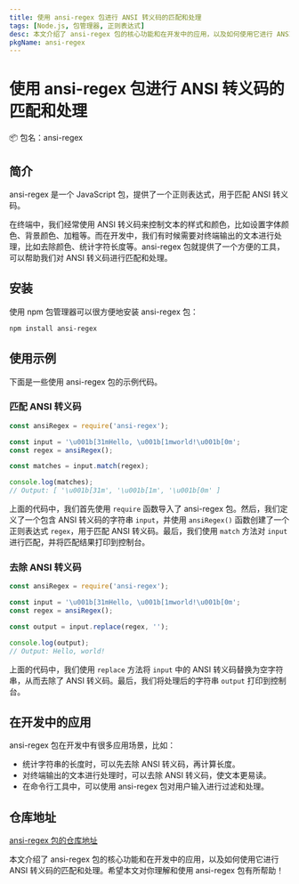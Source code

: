 ```yaml
---
title: 使用 ansi-regex 包进行 ANSI 转义码的匹配和处理
tags: [Node.js, 包管理器, 正则表达式]
desc: 本文介绍了 ansi-regex 包的核心功能和在开发中的应用，以及如何使用它进行 ANSI 转义码的匹配和处理。
pkgName: ansi-regex
---
```


# 使用 ansi-regex 包进行 ANSI 转义码的匹配和处理

📦 包名：ansi-regex

## 简介

ansi-regex 是一个 JavaScript 包，提供了一个正则表达式，用于匹配 ANSI 转义码。

在终端中，我们经常使用 ANSI 转义码来控制文本的样式和颜色，比如设置字体颜色、背景颜色、加粗等。而在开发中，我们有时候需要对终端输出的文本进行处理，比如去除颜色、统计字符长度等。ansi-regex 包就提供了一个方便的工具，可以帮助我们对 ANSI 转义码进行匹配和处理。

## 安装

使用 npm 包管理器可以很方便地安装 ansi-regex 包：

```bash
npm install ansi-regex
```

## 使用示例

下面是一些使用 ansi-regex 包的示例代码。

### 匹配 ANSI 转义码

```javascript
const ansiRegex = require('ansi-regex');

const input = '\u001b[31mHello, \u001b[1mworld!\u001b[0m';
const regex = ansiRegex();

const matches = input.match(regex);

console.log(matches);
// Output: [ '\u001b[31m', '\u001b[1m', '\u001b[0m' ]
```

上面的代码中，我们首先使用 `require` 函数导入了 ansi-regex 包。然后，我们定义了一个包含 ANSI 转义码的字符串 `input`，并使用 `ansiRegex()` 函数创建了一个正则表达式 `regex`，用于匹配 ANSI 转义码。最后，我们使用 `match` 方法对 `input` 进行匹配，并将匹配结果打印到控制台。

### 去除 ANSI 转义码

```javascript
const ansiRegex = require('ansi-regex');

const input = '\u001b[31mHello, \u001b[1mworld!\u001b[0m';
const regex = ansiRegex();

const output = input.replace(regex, '');

console.log(output);
// Output: Hello, world!
```

上面的代码中，我们使用 `replace` 方法将 `input` 中的 ANSI 转义码替换为空字符串，从而去除了 ANSI 转义码。最后，我们将处理后的字符串 `output` 打印到控制台。

## 在开发中的应用

ansi-regex 包在开发中有很多应用场景，比如：

- 统计字符串的长度时，可以先去除 ANSI 转义码，再计算长度。
- 对终端输出的文本进行处理时，可以去除 ANSI 转义码，使文本更易读。
- 在命令行工具中，可以使用 ansi-regex 包对用户输入进行过滤和处理。

## 仓库地址

[ansi-regex 包的仓库地址](https://github.com/chalk/ansi-regex)

本文介绍了 ansi-regex 包的核心功能和在开发中的应用，以及如何使用它进行 ANSI 转义码的匹配和处理。希望本文对你理解和使用 ansi-regex 包有所帮助！
